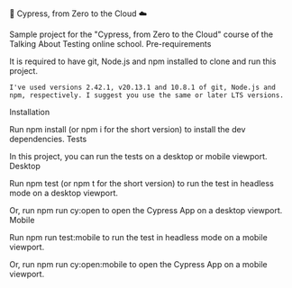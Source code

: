 🌲 Cypress, from Zero to the Cloud ☁️

Sample project for the "Cypress, from Zero to the Cloud" course of the Talking About Testing online school.
Pre-requirements

It is required to have git, Node.js and npm installed to clone and run this project.

    I've used versions 2.42.1, v20.13.1 and 10.8.1 of git, Node.js and npm, respectively. I suggest you use the same or later LTS versions.

Installation

Run npm install (or npm i for the short version) to install the dev dependencies.
Tests

In this project, you can run the tests on a desktop or mobile viewport.
Desktop

Run npm test (or npm t for the short version) to run the test in headless mode on a desktop viewport.

Or, run npm run cy:open to open the Cypress App on a desktop viewport.
Mobile

Run npm run test:mobile to run the test in headless mode on a mobile viewport.

Or, run npm run cy:open:mobile to open the Cypress App on a mobile viewport.
